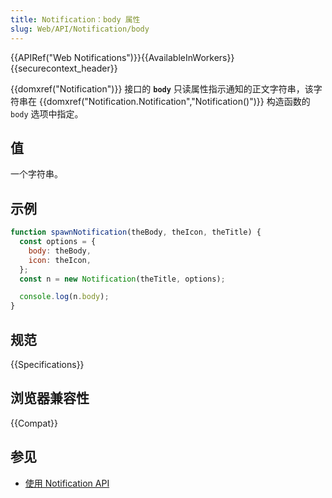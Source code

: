 ```yaml
---
title: Notification：body 属性
slug: Web/API/Notification/body
---
```


{{APIRef("Web Notifications")}}{{AvailableInWorkers}}{{securecontext_header}}

{{domxref("Notification")}} 接口的 **`body`** 只读属性指示通知的正文字符串，该字符串在 {{domxref("Notification.Notification","Notification()")}} 构造函数的 `body` 选项中指定。

## 值

一个字符串。

## 示例

```js
function spawnNotification(theBody, theIcon, theTitle) {
  const options = {
    body: theBody,
    icon: theIcon,
  };
  const n = new Notification(theTitle, options);

  console.log(n.body);
}
```

## 规范

{{Specifications}}

## 浏览器兼容性

{{Compat}}

## 参见

- [使用 Notification API](/zh-CN/docs/Web/API/Notifications_API/Using_the_Notifications_API)
